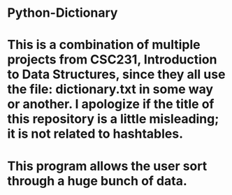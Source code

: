 # Python-Dictionary
# This is a combination of multiple projects from CSC231, Introduction to Data Structures, since they all use the file: dictionary.txt in some way or another. I apologize if the title of this repository is a little misleading; it is not related to hashtables.
# This program allows the user sort through a huge bunch of data.
